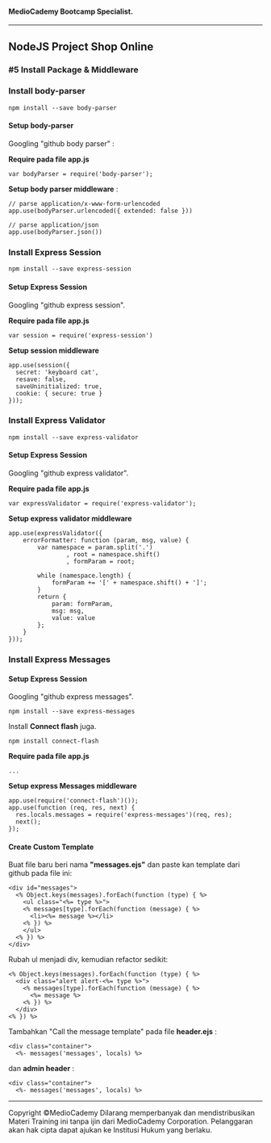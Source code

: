 #### MedioCademy Bootcamp Specialist.

---

## NodeJS Project Shop Online

### #5 Install Package & Middleware

### Install body-parser

    npm install --save body-parser

#### Setup body-parser

Googling "github body parser" :

**Require pada file app.js**

    var bodyParser = require('body-parser');

**Setup body parser middleware** :

    // parse application/x-www-form-urlencoded
    app.use(bodyParser.urlencoded({ extended: false }))
    
    // parse application/json
    app.use(bodyParser.json())

### Install Express Session

    npm install --save express-session

#### Setup Express Session

Googling "github express session".

**Require pada file app.js**

    var session = require('express-session')

**Setup session middleware**

    app.use(session({
      secret: 'keyboard cat',
      resave: false,
      saveUninitialized: true,
      cookie: { secure: true }
    }));

### Install Express Validator

    npm install --save express-validator

#### Setup Express Session

Googling "github express validator".

**Require pada file app.js**

    var expressValidator = require('express-validator');

**Setup express validator middleware**

    app.use(expressValidator({
        errorFormatter: function (param, msg, value) {
            var namespace = param.split('.')
                    , root = namespace.shift()
                    , formParam = root;
    
            while (namespace.length) {
                formParam += '[' + namespace.shift() + ']';
            }
            return {
                param: formParam,
                msg: msg,
                value: value
            };
        }
    }));

### Install Express Messages

#### Setup Express Session

Googling "github express messages".

    npm install --save express-messages

Install **Connect flash** juga.

    npm install connect-flash    

**Require pada file app.js**

    ...

**Setup express Messages middleware**

    app.use(require('connect-flash')());
    app.use(function (req, res, next) {
      res.locals.messages = require('express-messages')(req, res);
      next();
    });

#### Create Custom Template

Buat file baru beri nama **"messages.ejs"** dan paste kan template dari github pada file ini:

    <div id="messages">
      <% Object.keys(messages).forEach(function (type) { %>
        <ul class="<%= type %>">
        <% messages[type].forEach(function (message) { %>
          <li><%= message %></li>
        <% }) %>
        </ul>
      <% }) %>
    </div>

Rubah ul menjadi div, kemudian refactor sedikit:

    <% Object.keys(messages).forEach(function (type) { %>
      <div class="alert alert-<%= type %>">
        <% messages[type].forEach(function (message) { %>
          <%= message %>
        <% }) %>
      </div>
    <% }) %>

Tambahkan "Call the message template" pada file **header.ejs** :

    <div class="container">
      <%- messages('messages', locals) %>

dan **admin header** :

    <div class="container">
      <%- messages('messages', locals) %>





























---
Copyright &copy;MedioCademy
Dilarang memperbanyak dan mendistribusikan Materi Training ini tanpa ijin dari MedioCademy Corporation. Pelanggaran akan hak cipta dapat ajukan ke Institusi Hukum yang berlaku.